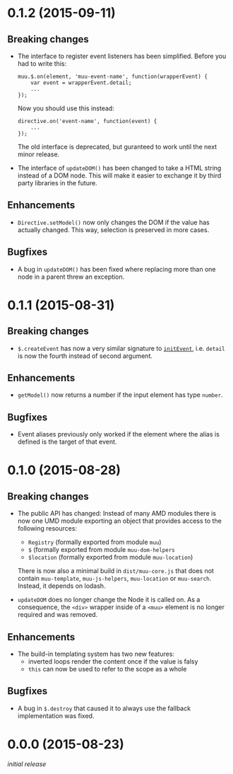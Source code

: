 0.1.2 (2015-09-11)
==================

Breaking changes
----------------

-   The interface to register event listeners has been simplified. Before you
    had to write this:

        muu.$.on(element, 'muu-event-name', function(wrapperEvent) {
            var event = wrapperEvent.detail;
            ...
        });

    Now you should use this instead:

        directive.on('event-name', function(event) {
            ...
        });

    The old interface is deprecated, but guranteed to work until the next minor
    release.

-   The interface of `updateDOM()` has been changed to take a HTML string
    instead of a DOM node. This will make it easier to exchange it by third
    party libraries in the future.

Enhancements
------------

-   `Directive.setModel()` now only changes the DOM if the value has actually
    changed. This way, selection is preserved in more cases.

Bugfixes
--------

-   A bug in `updateDOM()` has been fixed where replacing more than one node in a
    parent threw an exception.


0.1.1 (2015-08-31)
==================

Breaking changes
----------------

-   `$.createEvent` has now a very similar signature to
    [`initEvent`](https://developer.mozilla.org/en-US/docs/Web/API/CustomEvent/initCustomEvent),
    i.e. `detail` is now the fourth instead of second argument.

Enhancements
------------

-   `getModel()` now returns a number if the input element has type `number`.

Bugfixes
--------

-   Event aliases previously only worked if the element where the alias is
    defined is the target of that event.


0.1.0 (2015-08-28)
==================

Breaking changes
----------------

-   The public API has changed: Instead of many AMD modules there is now one
    UMD module exporting an object that provides access to the following
    resources:

    -   `Registry` (formally exported from module `muu`)
    -   `$` (formally exported from module `muu-dom-helpers`
    -   `$location` (formally exported from module `muu-location`)

    There is now also a minimal build in `dist/muu-core.js` that does not
    contain   `muu-template`, `muu-js-helpers`, `muu-location` or `muu-search`.
    Instead, it depends on lodash.

-   `updateDOM` does no longer change the Node it is called on. As a
    consequence, the `<div>` wrapper inside of a `<muu>` element is no longer
    required and was removed.

Enhancements
------------

-   The build-in templating system has two new features:
    -   inverted loops render the content once if the value is falsy
    -   `this` can now be used to refer to the scope as a whole

Bugfixes
--------

-   A bug in `$.destroy` that caused it to always use the fallback
    implementation was fixed.


0.0.0 (2015-08-23)
==================

*initial release*
